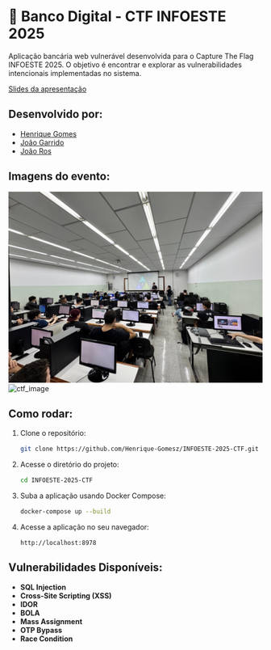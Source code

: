 # 🏦 Banco Digital - CTF INFOESTE 2025

Aplicação bancária web vulnerável desenvolvida para o Capture The Flag INFOESTE 2025. O objetivo é encontrar e explorar as vulnerabilidades intencionais implementadas no sistema.

[Slides da apresentação](https://github.com/Henrique-Gomesz/INFOESTE-2025-CTF/blob/main/Slides.pdf)

## Desenvolvido por:

- [Henrique Gomes](https://github.com/Henrique-Gomesz)
- [João Garrido](https://github.com/Garrido14)
- [João Ros](https://github.com/jaoros27)

## Imagens do evento:
![ctf_people](https://github.com/Henrique-Gomesz/INFOESTE-2025-CTF/blob/main/readme-images/img3.jpeg)
![ctf_image](https://github.com/Henrique-Gomesz/INFOESTE-2025-CTF/blob/main/readme-images/img1.jpeg)

## Como rodar:
1. Clone o repositório:
   ```bash
   git clone https://github.com/Henrique-Gomesz/INFOESTE-2025-CTF.git
   ```
2. Acesse o diretório do projeto:
   ```bash
   cd INFOESTE-2025-CTF
   ```
3. Suba a aplicação usando Docker Compose:
   ```bash
   docker-compose up --build
   ```
4. Acesse a aplicação no seu navegador:
   ```
   http://localhost:8978
   ```

## Vulnerabilidades Disponíveis:
- **SQL Injection**
- **Cross-Site Scripting (XSS)**
- **IDOR**
- **BOLA**
- **Mass Assignment**
- **OTP Bypass**
- **Race Condition**